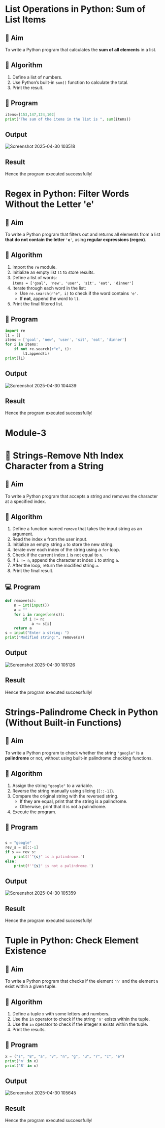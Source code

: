 # List Operations in Python: Sum of List Items

## 🎯 Aim
To write a Python program that calculates the **sum of all elements** in a list.

## 🧠 Algorithm
1. Define a list of numbers.
2. Use Python’s built-in `sum()` function to calculate the total.
3. Print the result.

## 🧾 Program
```python
items=[153,147,124,102]
print("The sum of the items in the list is ", sum(items))
```



## Output
![Screenshot 2025-04-30 103518](https://github.com/user-attachments/assets/aee49743-c56d-4a2e-8e7b-aa2ff25e11df)


## Result
Hence the program executed successfully!
# Regex in Python: Filter Words Without the Letter 'e'

## 🎯 Aim
To write a Python program that filters out and returns all elements from a list **that do not contain the letter `'e'`**, using **regular expressions (regex)**.

## 🧠 Algorithm
1. Import the `re` module.
2. Initialize an empty list `l1` to store results.
3. Define a list of words:  
   `items = ['goal', 'new', 'user', 'sit', 'eat', 'dinner']`
4. Iterate through each word in the list:
   - Use `re.search(r"e", i)` to check if the word contains `'e'`.
   - If **not**, append the word to `l1`.
5. Print the final filtered list.

## 🧾 Program
```python
import re
l1 = [] 
items = ['goal', 'new', 'user', 'sit', 'eat', 'dinner']
for i in items:
    if not re.search(r"e", i):  
        l1.append(i)  
print(l1)
```
## Output
![Screenshot 2025-04-30 104439](https://github.com/user-attachments/assets/9ecf5d41-cdd1-4ba6-99ee-2025abd01492)


## Result
Hence the program executed successfully!
# Module-3
# 🧹 Strings-Remove Nth Index Character from a String

## 🎯 Aim
To write a Python program that accepts a string and removes the character at a specified index.

## 🧠 Algorithm
1. Define a function named `remove` that takes the input string as an argument.
2. Read the index `n` from the user input.
3. Initialize an empty string `a` to store the new string.
4. Iterate over each index of the string using a `for` loop.
5. Check if the current index `i` is not equal to `n`.
6. If `i != n`, append the character at index `i` to string `a`.
7. After the loop, return the modified string `a`.
8. Print the final result.

## 💻 Program
```python
def remove(s):
    n = int(input())  
    a = "" 
    for i in range(len(s)):  
        if i != n:  
            a += s[i]  
    return a  
s = input("Enter a string: ") 
print("Modified string:", remove(s))
```
## Output
![Screenshot 2025-04-30 105126](https://github.com/user-attachments/assets/7ea81350-c50e-46dc-9586-931448cbac00)


## Result
Hence the program executed successfully!
# Strings-Palindrome Check in Python (Without Built-in Functions)

## 🎯 Aim
To write a Python program to check whether the string `"google"` is a **palindrome** or not, without using built-in palindrome checking functions.

## 🧠 Algorithm
1. Assign the string `"google"` to a variable.
2. Reverse the string manually using slicing (`[::-1]`).
3. Compare the original string with the reversed string.
   - If they are equal, print that the string is a palindrome.
   - Otherwise, print that it is not a palindrome.
4. Execute the program.

## 🧾 Program
```python

s = "google"
rev_s = s[::-1]
if s == rev_s:
    print(f'"{s}" is a palindrome.')
else:
    print(f'"{s}" is not a palindrome.')
```

## Output
![Screenshot 2025-04-30 105359](https://github.com/user-attachments/assets/ee4970c9-58bc-4f42-acbd-c38603008b94)


## Result
Hence the program executed successfully!
# Tuple in Python: Check Element Existence

## 🎯 Aim
To write a Python program that checks if the element `'n'` and the element `8` exist within a given tuple.

## 🧠 Algorithm
1. Define a tuple `x` with some letters and numbers.
2. Use the `in` operator to check if the string `'n'` exists within the tuple.
3. Use the `in` operator to check if the integer `8` exists within the tuple.
4. Print the results.

## 🧾 Program
```python
x = ("s", "8", "a", "v", "n", "g", "u", "r", "c", "e")
print('n' in x)
print('8' in x)
```

## Output
![Screenshot 2025-04-30 105645](https://github.com/user-attachments/assets/c1a6290b-17b4-44d3-ad65-5504f2fe900f)

## Result
Hence the program executed successfully!
